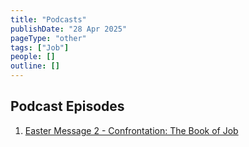 ```yaml
---
title: "Podcasts"
publishDate: "28 Apr 2025"
pageType: "other"
tags: ["Job"]
people: []
outline: []
---
```


## Podcast Episodes
1. [Easter Message 2 - Confrontation: The Book of Job](https://www.youtube.com/watch?v=wSLjtvrW088&list=PLKv2oZZiOAKV4EBTQ56PNqNcURLwgYK2A)
